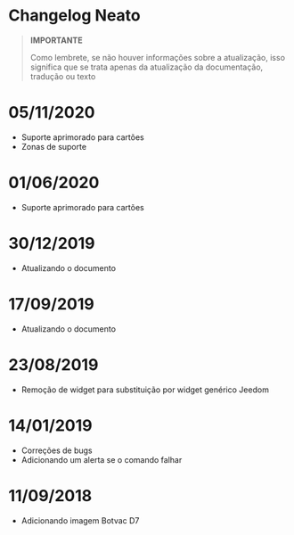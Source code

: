 # Changelog Neato

>**IMPORTANTE**
>
>Como lembrete, se não houver informações sobre a atualização, isso significa que se trata apenas da atualização da documentação, tradução ou texto

# 05/11/2020

- Suporte aprimorado para cartões
- Zonas de suporte

# 01/06/2020

- Suporte aprimorado para cartões

# 30/12/2019

- Atualizando o documento

# 17/09/2019

- Atualizando o documento

# 23/08/2019

- Remoção de widget para substituição por widget genérico Jeedom

# 14/01/2019

- Correções de bugs
- Adicionando um alerta se o comando falhar

# 11/09/2018

- Adicionando imagem Botvac D7
